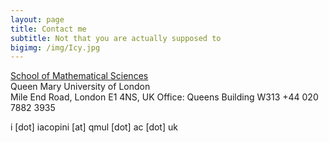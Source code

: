 ```yaml
---
layout: page
title: Contact me
subtitle: Not that you are actually supposed to
bigimg: /img/Icy.jpg
---
```


[School of Mathematical Sciences](https://www.google.co.uk/maps/place/School+of+Mathematical+Sciences/@51.522453,-0.0431612,15z/data=!4m5!3m4!1s0x0:0xb123923a6b7fd3a8!8m2!3d51.522453!4d-0.0431612) <br />
Queen Mary University of London <br />
Mile End Road, London E1 4NS, UK
Office: Queens Building W313
+44 020 7882 3935

i [dot] iacopini [at] qmul [dot] ac [dot] uk



